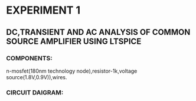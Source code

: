 # EXPERIMENT 1
## DC,TRANSIENT AND AC ANALYSIS OF COMMON SOURCE AMPLIFIER USING LTSPICE
### COMPONENTS:
n-mosfet(180nm technology node),resistor-1k,voltage source(1.8V,0.9V)),wires.
### CIRCUIT DAIGRAM:
